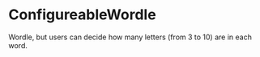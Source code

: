 # ConfigureableWordle
Wordle, but users can decide how many letters (from 3 to 10) are in each word.
